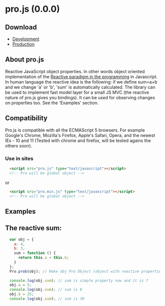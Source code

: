 # pro.js (0.0.0)

## Download
 * [Development](https://raw.github.com/meddle0x53/pro.js/master/dist/js/pro.js)
 * [Production](https://raw.github.com/meddle0x53/pro.js/master/dist/js/pro.min.js)

## About pro.js
  Reactive JavaScript object properties. In other words object oriented implementation of the [Reactive paradigm in the programming](http://en.wikipedia.org/wiki/Reactive_programming) in Javascript.
  In human language the reactive idea is the following: if we define sum=a+b and we change 'a' or 'b', 'sum' is automatically calculated.
  The library can be used to implement fast model layer for a small JS MVC (the reactive nature of pro.js gives you bindings). It can be used for observing changes on properties too.
  See the 'Examples' section.


## Compatibility 
  Pro.js is compatible with all the ECMAScript 5 browsers.
  For example Google's Chrome, Mozilla's Firefox, Apple's Safari, Opera, and the newest IEs - 10 and 11 (Tested with chrome and firefox, will be tested agains the others soon).
  
### Use in sites
```html
  <script src="pro.js" type="text/javascript"></script>
  <!-- Pro will be global object -->
```
or
```html
  <script src="pro.min.js" type="text/javascript"></script>
  <!-- Pro will be global object -->
```
  
## Examples

## The reactive sum:

```javascript
  var obj = {
    a: 4,
    b: 3,
    sum = function () {
      return this.a + this.b;
    }
  };
  Pro.prob(obj); // Make obj Pro Object (object with reactive properties).
  
  console.log(obj.sum); // sum is simple property now and it is 7
  obj.a = 5;
  console.log(obj.sum); // sum is 8
  obj.b = 25;
  console.log(obj.sum); // sum is 30
```
